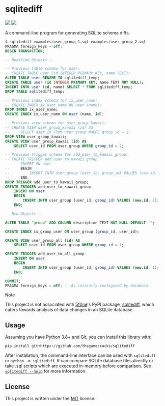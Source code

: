 # sqlitediff

[![](https://img.shields.io/github/actions/workflow/status/thegamecracks/sqlitediff/pyright-lint.yml?style=flat-square&label=pyright)](https://microsoft.github.io/pyright/#/)
[![](https://img.shields.io/github/actions/workflow/status/thegamecracks/sqlitediff/python-test.yml?style=flat-square&logo=pytest&label=tests)](https://docs.pytest.org/en/stable/)

A command-line program for generating SQLite schema diffs.

```sql
$ sqlitediff examples/user_group_1.sql examples/user_group_2.sql
PRAGMA foreign_keys = off;
BEGIN TRANSACTION;

-- Modified Objects --

-- Previous table schema for user:
-- CREATE TABLE user (id INTEGER PRIMARY KEY, name TEXT);
ALTER TABLE user RENAME TO sqlitediff_temp;
CREATE TABLE user (id INTEGER PRIMARY KEY, name TEXT NOT NULL);
INSERT INTO user (id, name) SELECT * FROM sqlitediff_temp;
DROP TABLE sqlitediff_temp;

-- Previous index schema for ix_user_name:
-- CREATE INDEX ix_user_name ON user (name);
DROP INDEX ix_user_name;
CREATE INDEX ix_user_name ON user (name, id);

-- Previous view schema for user_group_kawaii:
-- CREATE VIEW user_group_kawaii (id) AS
--     SELECT user_id FROM user_group WHERE group_id = 1;
DROP VIEW user_group_kawaii;
CREATE VIEW user_group_kawaii (id) AS
    SELECT user_id FROM user_group WHERE group_id = 2;

-- Previous trigger schema for add_user_to_kawaii_group:
-- CREATE TRIGGER add_user_to_kawaii_group
--     INSERT ON user
--     BEGIN
--         INSERT INTO user_group (user_id, group_id) VALUES (new.id, 1);
--     END;
DROP TRIGGER add_user_to_kawaii_group;
CREATE TRIGGER add_user_to_kawaii_group
    INSERT ON user
    BEGIN
        INSERT INTO user_group (user_id, group_id) VALUES (new.id, 2);
    END;

-- New Objects --

ALTER TABLE "group" ADD COLUMN description TEXT NOT NULL DEFAULT '';

CREATE INDEX ix_group_user ON user_group (group_id, user_id);

CREATE VIEW user_group_all (id) AS
    SELECT user_id FROM user_group WHERE group_id = 1;

CREATE TRIGGER add_user_to_all_group
    INSERT ON user
    BEGIN
        INSERT INTO user_group (user_id, group_id) VALUES (new.id, 1);
    END;

COMMIT;
PRAGMA foreign_keys = off; -- As initially configured by database
```

> [!NOTE]
>
> This project is not associated with [5f0ne](https://github.com/5f0ne)'s
> PyPI package, [sqlitediff](https://pypi.org/project/sqlitediff/),
> which caters towards analysis of data changes in an SQLite database.

## Usage

Assuming you have Python 3.8+ and Git, you can install this library with:

```sh
pip install git+https://github.com/thegamecracks/sqlitediff
```

After installation, the command-line interface can be used with `sqlitediff`
or `python -m sqlitediff`. It can compare SQLite database files directly
or take .sql scripts which are executed in-memory before comparison.
See [`sqlitediff --help`](/src/sqlitediff/__main__.py) for more information.

## License

This project is written under the [MIT] license.

[MIT]: /LICENSE
